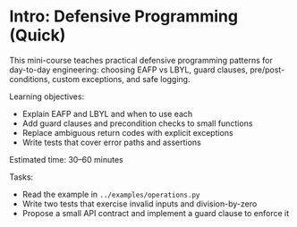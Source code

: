 # Intro: Defensive Programming (Quick)

This mini-course teaches practical defensive programming patterns for day-to-day engineering: choosing EAFP vs LBYL, guard clauses, pre/post-conditions, custom exceptions, and safe logging.

Learning objectives:
- Explain EAFP and LBYL and when to use each
- Add guard clauses and precondition checks to small functions
- Replace ambiguous return codes with explicit exceptions
- Write tests that cover error paths and assertions

Estimated time: 30–60 minutes

Tasks:
- Read the example in `../examples/operations.py`
- Write two tests that exercise invalid inputs and division-by-zero
- Propose a small API contract and implement a guard clause to enforce it
